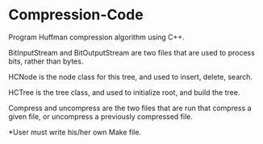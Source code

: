 Compression-Code
================

Program Huffman compression algorithm using C++. 

BitInputStream and BitOutputStream are two files that are used to process bits, rather than bytes.

HCNode is the node class for this tree, and used to insert, delete, search.

HCTree is the tree class, and used to initialize root, and build the tree.

Compress and uncompress are the two files that are run that compress a given file, or uncompress 
a previously compressed file.  

*User must write his/her own Make file.
